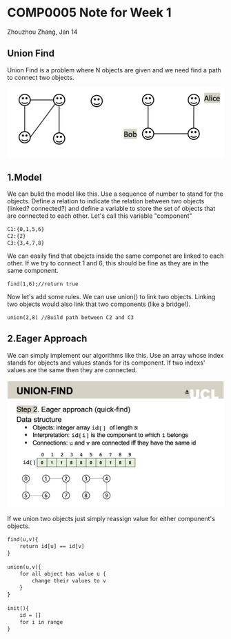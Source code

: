 # COMP0005 Note for Week 1

Zhouzhou Zhang, Jan 14

## Union Find

Union Find is a problem where N objects are given and we need find a path to connect two objects.

![alt text](image.png)

## 1.Model

We can bulid the model like this. Use a sequence of number to stand for the objects. Define a relation to indicate the relation between two objects (linked? connected?) and define a variable to store the set of objects that are connected to each other. Let's call this variable "component"

    C1:{0,1,5,6}
    C2:{2}
    C3:{3,4,7,8}

We can easily find that obejcts inside the same componet are linked to each other. If we try to connect 1 and 6, this should be fine as they are in the same component.

    find(1,6);//return true

Now let's add some rules. We can use union() to link two objects. Linking two objects would also link that two components (like a bridge!).

    union(2,8) //Build path between C2 and C3

## 2.Eager Approach

We can simply implement our algorithms like this. Use an array whose index stands for objects and values stands for its component. If two indexs' values are the same then they are connected.

![alt text](image-2.png)

If we union two objects just simply reassign value for either component's objects.

    find(u,v){
        return id[u] == id[v]
    }

    union(u,v){
        for all object has value u {
            change their values to v
        }
    }

    init(){
        id = []
        for i in range
    }